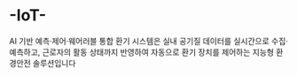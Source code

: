 # -IoT-
AI 기반 예측·제어·웨어러블 통합 환기 시스템은 실내 공기질 데이터를 실시간으로 수집·예측하고, 근로자의 활동 상태까지 반영하여 자동으로 환기 장치를 제어하는 지능형 환경안전 솔루션입니다
